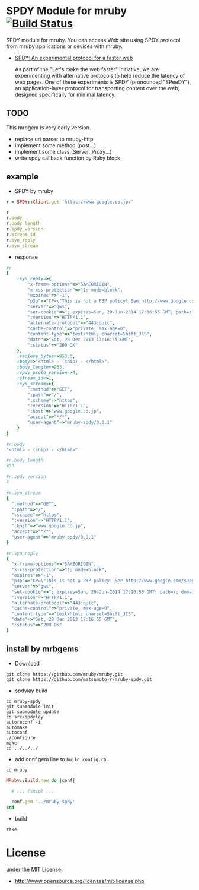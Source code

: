 # SPDY Module for mruby  [![Build Status](https://travis-ci.org/matsumoto-r/mruby-spdy.png?branch=master)](https://travis-ci.org/matsumoto-r/mruby-spdy)
SPDY module for mruby. You can access Web site using SPDY protocol from mruby applications or devices with mruby.

- [SPDY: An experimental protocol for a faster web](http://www.chromium.org/spdy/spdy-whitepaper) 

    As part of the "Let's make the web faster" initiative, we are experimenting with alternative protocols to help reduce the latency of web pages. One of these experiments is SPDY (pronounced "SPeeDY"), an application-layer protocol for transporting content over the web, designed specifically for minimal latency.

## TODO
This mrbgem is very early version.
- replace uri parser to mruby-http
- implement some method (post...)
- implement some class (Server, Proxy...)
- write spdy callback function by Ruby block

## example
- SPDY by mruby

```ruby
r = SPDY::Client.get 'https://www.google.co.jp/'

r
r.body
r.body_length
r.spdy_version
r.stream_id
r.syn_reply
r.syn_stream
```

- response

```ruby
#r
{
    :syn_reply=>{
        "x-frame-options"=>"SAMEORIGIN", 
        "x-xss-protection"=>"1; mode=block", 
        "expires"=>"-1", 
        "p3p"=>"CP=\"This is not a P3P policy! See http://www.google.com/support/accounts/bin/answer.py?hl=en&answer=151657 for more info.\"", 
        "server"=>"gws", 
        "set-cookie"=>"; expires=Sun, 29-Jun-2014 17:16:55 GMT; path=/; domain=.google.co.jp; HttpOnly", 
        ":version"=>"HTTP/1.1", 
        "alternate-protocol"=>"443:quic", 
        "cache-control"=>"private, max-age=0", 
        "content-type"=>"text/html; charset=Shift_JIS", 
        "date"=>"Sat, 28 Dec 2013 17:16:55 GMT", 
        ":status"=>"200 OK"
    }, 
    :recieve_bytes=>953.0, 
    :body=>"<html> - (snip) - </html>", 
    :body_length=>953, 
    :spdy_proto_version=>4, 
    :stream_id=>1, 
    :syn_stream=>{
        ":method"=>"GET", 
        ":path"=>"/", 
        ":scheme"=>"https", 
        ":version"=>"HTTP/1.1", 
        ":host"=>"www.google.co.jp", 
        "accept"=>"*/*", 
        "user-agent"=>"mruby-spdy/0.0.1"
    }
}

#r.body
"<html> - (snip) - </html>"

#r.body_length
953

#r.spdy_version
4

#r.syn_stream
{
  ":method"=>"GET",
  ":path"=>"/",
  ":scheme"=>"https",
  ":version"=>"HTTP/1.1",
  ":host"=>"www.google.co.jp",
  "accept"=>"*/*",
  "user-agent"=>"mruby-spdy/0.0.1"
}

#r.syn_reply
{
  "x-frame-options"=>"SAMEORIGIN",
  "x-xss-protection"=>"1; mode=block",
  "expires"=>"-1",
  "p3p"=>"CP=\"This is not a P3P policy! See http://www.google.com/support/accounts/bin/answer.py?hl=en&answer=151657 for more info.\"",
  "server"=>"gws",
  "set-cookie"=>"; expires=Sun, 29-Jun-2014 17:16:55 GMT; path=/; domain=.google.co.jp; HttpOnly",
  ":version"=>"HTTP/1.1",
  "alternate-protocol"=>"443:quic",
  "cache-control"=>"private, max-age=0",
  "content-type"=>"text/html; charset=Shift_JIS",
  "date"=>"Sat, 28 Dec 2013 17:16:55 GMT",
  ":status"=>"200 OK"
}

```

## install by mrbgems
 - Download

```
git clone https://github.com/mruby/mruby.git
git clone https://github.com/matsumoto-r/mruby-spdy.git
```

 - spdylay build

```
cd mruby-spdy
git submodule init
git submodule update
cd src/spdylay
autoreconf -i
automake
autoconf
./configure
make
cd ../../../
```

 - add conf.gem line to `build_config.rb`

```
cd mruby
```
```ruby
MRuby::Build.new do |conf|

  # ... (snip) ...

  conf.gem '../mruby-spdy'
end
```

 - build

```
rake
```

# License
under the MIT License:

* http://www.opensource.org/licenses/mit-license.php


